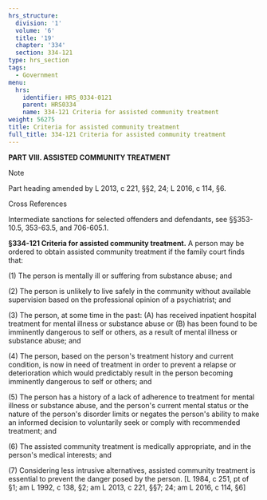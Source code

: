 ```yaml
---
hrs_structure:
  division: '1'
  volume: '6'
  title: '19'
  chapter: '334'
  section: 334-121
type: hrs_section
tags:
  - Government
menu:
  hrs:
    identifier: HRS_0334-0121
    parent: HRS0334
    name: 334-121 Criteria for assisted community treatment
weight: 56275
title: Criteria for assisted community treatment
full_title: 334-121 Criteria for assisted community treatment
---
```

**PART VIII. ASSISTED COMMUNITY TREATMENT**

Note

Part heading amended by L 2013, c 221, §§2, 24; L 2016, c 114, §6.

Cross References

Intermediate sanctions for selected offenders and defendants, see §§353-10.5, 353-63.5, and 706-605.1.

**§334-121 Criteria for assisted community treatment.** A person may be ordered to obtain assisted community treatment if the family court finds that:

(1) The person is mentally ill or suffering from substance abuse; and

(2) The person is unlikely to live safely in the community without available supervision based on the professional opinion of a psychiatrist; and

(3) The person, at some time in the past: (A) has received inpatient hospital treatment for mental illness or substance abuse or (B) has been found to be imminently dangerous to self or others, as a result of mental illness or substance abuse; and

(4) The person, based on the person's treatment history and current condition, is now in need of treatment in order to prevent a relapse or deterioration which would predictably result in the person becoming imminently dangerous to self or others; and

(5) The person has a history of a lack of adherence to treatment for mental illness or substance abuse, and the person's current mental status or the nature of the person's disorder limits or negates the person's ability to make an informed decision to voluntarily seek or comply with recommended treatment; and

(6) The assisted community treatment is medically appropriate, and in the person's medical interests; and

(7) Considering less intrusive alternatives, assisted community treatment is essential to prevent the danger posed by the person. [L 1984, c 251, pt of §1; am L 1992, c 138, §2; am L 2013, c 221, §§7; 24; am L 2016, c 114, §6]